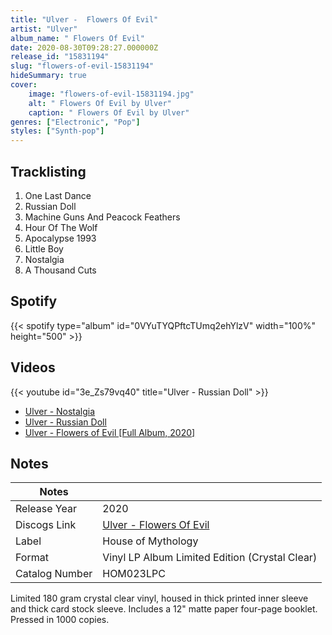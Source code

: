 ```yaml
---
title: "Ulver -  Flowers Of Evil"
artist: "Ulver"
album_name: " Flowers Of Evil"
date: 2020-08-30T09:28:27.000000Z
release_id: "15831194"
slug: "flowers-of-evil-15831194"
hideSummary: true
cover:
    image: "flowers-of-evil-15831194.jpg"
    alt: " Flowers Of Evil by Ulver"
    caption: " Flowers Of Evil by Ulver"
genres: ["Electronic", "Pop"]
styles: ["Synth-pop"]
---
```


## Tracklisting
1. One Last Dance
2. Russian Doll
3. Machine Guns And Peacock Feathers
4. Hour Of The Wolf
5. Apocalypse 1993
6. Little Boy
7. Nostalgia
8. A Thousand Cuts


## Spotify
{{< spotify type="album" id="0VYuTYQPftcTUmq2ehYlzV" width="100%" height="500" >}}



## Videos
{{< youtube id="3e_Zs79vq40" title="Ulver - Russian Doll" >}}
- [Ulver - Nostalgia](https://www.youtube.com/watch?v=Wt1qbDvMoik)
- [Ulver - Russian Doll](https://www.youtube.com/watch?v=a8QwxdF_oMQ)
- [Ulver - Flowers of Evil [Full Album, 2020]](https://www.youtube.com/watch?v=9M3CN0AUmoc)

## Notes
| Notes          |             |
| ---------------| ----------- |
| Release Year   | 2020 |
| Discogs Link   | [Ulver -  Flowers Of Evil](https://www.discogs.com/release/15831194-Ulver-Flowers-Of-Evil) |
| Label          | House of Mythology |
| Format         | Vinyl LP Album Limited Edition (Crystal Clear) |
| Catalog Number | HOM023LPC |

Limited 180 gram crystal clear vinyl, housed in thick printed inner sleeve and thick card stock sleeve.
Includes a 12" matte paper four-page booklet. 
Pressed in 1000 copies. 
